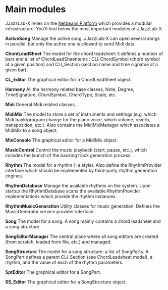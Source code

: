 # Main modules

JJazzLab-X relies on the [Netbeans Platform](https://netbeans.org/features/platform/features.html) which provides a modular infrastructure. You'll find below the most important modules of JJazzLab-X.

**ActiveSong** Manage the active song. JJazzLab-X can open several songs in parallel, but only the active one is allowed to send Midi data.

**ChordLeadSheet** The model for the chord leadsheet: it defines a number of bars and a list of ChordLeadSheetItems : CLI\_ChordSymbol \(chord symbol at a given position\) and CLI\_Section \(section name and time signatue at a given bar\).

**CL\_Editor** The graphical editor for a ChordLeadSheet object.

**Harmony** All the harmony related base classes, Note, Degree, TimeSignature, ChordSymbol, ChordType, Scale, etc.

**Midi** General Midi related classes.

**MidiMix** The model to store a set of instruments and settings \(e.g. which Midi bank/program change for the piano voice, which volume, reverb, transposition, etc.\). Also contains the MidiMixManager which associates a MidiMix to a song object.

**MixConsole** The graphical editor for a MidiMix object.

**MusicControl** Control the music playback \(start, pause, etc.\), which includes the launch of the backing track generation process.

**Rhythm** The model for a rhythm \(=a style\). Also define the RhythmProvider interface which should be implemented by third-party rhythm generation engines.

**RhythmDatabase** Manage the available rhythms on the system. Upon startup the RhythmDatabase scans the available RhythmProvider implementations which provide the rhythm instances.

**RhythmMusicGeneration** Utility classes for music generation. Defines the MusicGenerator service provider interface.

**Song** The model for a song. A song mainly contains a chord leadsheet and a song structure.

**SongEditorManager** The central place where all song editors are created \(from scratch, loaded from file, etc.\) and managed.

**SongStructure** The model for a song structure: a list of SongParts. A SongPart defines a parent CLI\_Section \(see ChordLeadsheet model\), a rhythm, and the value of each of the rhythm parameters.

**SptEditor** The graphical editor for a SongPart.

**SS\_Editor** The graphical editor for a SongStructure object.


